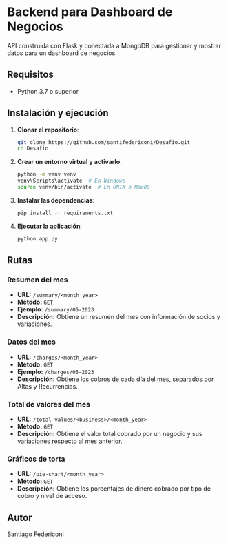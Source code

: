 # Backend para Dashboard de Negocios
API construida con Flask y conectada a MongoDB para gestionar y mostrar datos para un dashboard de negocios.
## Requisitos
- Python 3.7 o superior
## Instalación y ejecución
1. **Clonar el repositorio**:
   ```bash
   git clone https://github.com/santifedericoni/Desafio.git
   cd Desafio
2. **Crear un entorno virtual y activarlo**:
   ```bash
   python -m venv venv
   venv\Scripts\activate  # En Windows
   source venv/bin/activate  # En UNIX o MacOS
3. **Instalar las dependencias**:
   ```bash
   pip install -r requirements.txt
4. **Ejecutar la aplicación**:
   ```bash
   python app.py
## Rutas
### Resumen del mes
- **URL:** `/summary/<month_year>`
- **Método:** `GET`
- **Ejemplo:** `/summary/05-2023`
- **Descripción:** Obtiene un resumen del mes con información de socios y variaciones.
### Datos del mes
- **URL:** `/charges/<month_year>`
- **Método:** `GET`
- **Ejemplo:** `/charges/05-2023`
- **Descripción:** Obtiene los cobros de cada día del mes, separados por Altas y Recurrencias.
### Total de valores del mes
- **URL:** `/total-values/<business>/<month_year>`
- **Método:** `GET`
- **Descripción:** Obtiene el valor total cobrado por un negocio y sus variaciones respecto al mes anterior.
### Gráficos de torta
- **URL:** `/pie-chart/<month_year>`
- **Método:** `GET`
- **Descripción:** Obtiene los porcentajes de dinero cobrado por tipo de cobro y nivel de acceso.
## Autor
Santiago Federiconi
